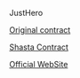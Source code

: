 JustHero


[Original contract](https://tronscan.io/#/contract/TMM5JNAbdhberXqrCFnDa8hCtfcz1GHtTG/code)

[Shasta Contract]()

[Official WebSite]()